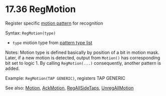 # 17.36 RegMotion

Register specific [motion pattern](/17-api-native-functions/1735-motion-pattern-type-list-definition.md) for recognition

Syntax: `RegMotion(type)`

* `type` motion type from [pattern type list](/17-api-native-functions/1735-motion-pattern-type-list-definition.md) 

Notes: Motion type is defined basically by position of a bit in motion mask. Later, if a new motion is detected, output from `Motion()`  has corresponding bit set to logic 1. By calling `RegMotion(...)` consequently, another pattern is added.

Example: `RegMotion(TAP GENERIC)`, registers TAP GENERIC

See also: [Motion](/17-api-native-functions/1738-motion.md), [AckMotion](/17-api-native-functions/1739-ackmotion.md), [RegAllSideTaps](/17-api-native-functions/1740-regallsidetaps.md), [UnregAllMotion](/17-api-native-functions/1742-unregallmotion.md)


